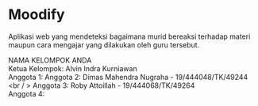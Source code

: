 # Moodify
Aplikasi web yang mendeteksi bagaimana murid bereaksi terhadap materi maupun cara mengajar yang dilakukan oleh guru tersebut. <br/>

NAMA KELOMPOK ANDA  <br/>
Ketua Kelompok: Alvin Indra Kurniawan  <br/>
Anggota 1:
Anggota 2:  Dimas Mahendra Nugraha - 19/444048/TK/49244 <br / >
Anggota 3: Roby Attoillah - 19/444068/TK/49264  <br/>
Anggota 4: 